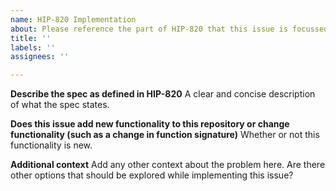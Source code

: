 ```yaml
---
name: HIP-820 Implementation
about: Please reference the part of HIP-820 that this issue is focussed on implementing.
title: ''
labels: ''
assignees: ''

---
```


**Describe the spec as defined in HIP-820**
A clear and concise description of what the spec states.

**Does this issue add new functionality to this repository or change functionality (such as a change in function signature)**
Whether or not this functionality is new.

**Additional context**
Add any other context about the problem here.
Are there other options that should be explored while implementing this issue?
